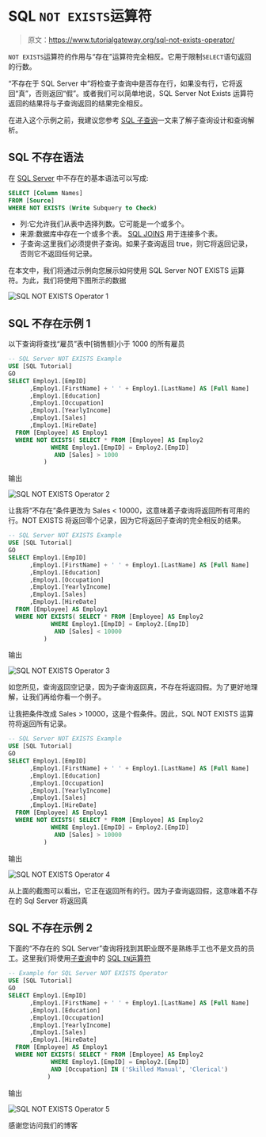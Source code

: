 # SQL `NOT EXISTS`运算符

> 原文：<https://www.tutorialgateway.org/sql-not-exists-operator/>

`NOT EXISTS`运算符的作用与“存在”运算符完全相反。它用于限制`SELECT`语句返回的行数。

“不存在于 SQL Server 中”将检查子查询中是否存在行，如果没有行，它将返回“真”，否则返回“假”。或者我们可以简单地说，SQL Server Not Exists 运算符返回的结果将与子查询返回的结果完全相反。

在进入这个示例之前，我建议您参考 [SQL 子查询](https://www.tutorialgateway.org/sql-subquery/)一文来了解子查询设计和查询解析。

## SQL 不存在语法

在 [SQL Server](https://www.tutorialgateway.org/sql/) 中不存在的基本语法可以写成:

```sql
SELECT [Column Names]
FROM [Source]
WHERE NOT EXISTS (Write Subquery to Check)

```

*   列:它允许我们从表中选择列数。它可能是一个或多个。
*   来源:数据库中存在一个或多个表。 [SQL JOINS](https://www.tutorialgateway.org/sql-inner-join/) 用于连接多个表。
*   子查询:这里我们必须提供子查询。如果子查询返回 true，则它将返回记录，否则它不返回任何记录。

在本文中，我们将通过示例向您展示如何使用 SQL Server NOT EXISTS 运算符。为此，我们将使用下图所示的数据

![SQL NOT EXISTS Operator 1](img/7d72c098cee4ec84b04bcd74c410ed7d.png)

## SQL 不存在示例 1

以下查询将查找“雇员”表中[销售额]小于 1000 的所有雇员

```sql
-- SQL Server NOT EXISTS Example
USE [SQL Tutorial]
GO
SELECT Employ1.[EmpID]
      ,Employ1.[FirstName] + ' ' + Employ1.[LastName] AS [Full Name]
      ,Employ1.[Education]
      ,Employ1.[Occupation]
      ,Employ1.[YearlyIncome]
      ,Employ1.[Sales]
      ,Employ1.[HireDate]
  FROM [Employee] AS Employ1
  WHERE NOT EXISTS( SELECT * FROM [Employee] AS Employ2 
		    WHERE Employ1.[EmpID] = Employ2.[EmpID] 
			 AND [Sales] > 1000
		  )
```

输出

![SQL NOT EXISTS Operator 2](img/62008647f4d88fdd00ac57b6913a431c.png)

让我将“不存在”条件更改为 Sales < 10000，这意味着子查询将返回所有可用的行。NOT EXISTS 将返回零个记录，因为它将返回子查询的完全相反的结果。

```sql
-- SQL Server NOT EXISTS Example
USE [SQL Tutorial]
GO
SELECT Employ1.[EmpID]
      ,Employ1.[FirstName] + ' ' + Employ1.[LastName] AS [Full Name]
      ,Employ1.[Education]
      ,Employ1.[Occupation]
      ,Employ1.[YearlyIncome]
      ,Employ1.[Sales]
      ,Employ1.[HireDate]
  FROM [Employee] AS Employ1
  WHERE NOT EXISTS( SELECT * FROM [Employee] AS Employ2 
		    WHERE Employ1.[EmpID] = Employ2.[EmpID] 
			 AND [Sales] < 10000
		  )
```

输出

![SQL NOT EXISTS Operator 3](img/7ced2a35ef123828bb76ed212252224d.png)

如您所见，查询返回空记录，因为子查询返回真，不存在将返回假。为了更好地理解，让我们再给你看一个例子。

让我把条件改成 Sales > 10000，这是个假条件。因此，SQL NOT EXISTS 运算符将返回所有记录。

```sql
-- SQL Server NOT EXISTS Example
USE [SQL Tutorial]
GO
SELECT Employ1.[EmpID]
      ,Employ1.[FirstName] + ' ' + Employ1.[LastName] AS [Full Name]
      ,Employ1.[Education]
      ,Employ1.[Occupation]
      ,Employ1.[YearlyIncome]
      ,Employ1.[Sales]
      ,Employ1.[HireDate]
  FROM [Employee] AS Employ1
  WHERE NOT EXISTS( SELECT * FROM [Employee] AS Employ2 
		    WHERE Employ1.[EmpID] = Employ2.[EmpID] 
			 AND [Sales] > 10000
		  )
```

输出

![SQL NOT EXISTS Operator 4](img/87f71be99f538e621106e0f16094894f.png)

从上面的截图可以看出，它正在返回所有的行。因为子查询返回假，这意味着不存在的 Sql Server 将返回真

## SQL 不存在示例 2

下面的“不存在的 SQL Server”查询将找到其职业既不是熟练手工也不是文员的员工。这里我们将使用[子查询](https://www.tutorialgateway.org/sql-subquery/)中的 [SQL `IN`运算符](https://www.tutorialgateway.org/sql-in-operator/)

```sql
-- Example for SQL Server NOT EXISTS Operator
USE [SQL Tutorial]
GO
SELECT Employ1.[EmpID]
      ,Employ1.[FirstName] + ' ' + Employ1.[LastName] AS [Full Name]
      ,Employ1.[Education]
      ,Employ1.[Occupation]
      ,Employ1.[YearlyIncome]
      ,Employ1.[Sales]
      ,Employ1.[HireDate]
  FROM [Employee] AS Employ1
  WHERE NOT EXISTS( SELECT * FROM [Employee] AS Employ2 
		    WHERE Employ1.[EmpID] = Employ2.[EmpID] 
			AND [Occupation] IN ('Skilled Manual', 'Clerical')
		   )
```

输出

![SQL NOT EXISTS Operator 5](img/4cf8ee3db6c8db3091ad4f6653c70c34.png)

感谢您访问我们的博客